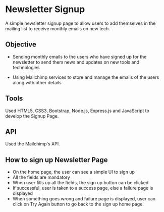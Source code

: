 
# Newsletter Signup

A simple newsletter signup page to allow users to add themselves in the mailing list to receive monthly emails on new tech.

## Objective
- Sending monthly emails to the users who have signed up for the newsletter to send them news and updates on new tools and technologies

- Using Mailchimp services to store and manage the emails of the users along with other details

##  Tools

  Used HTML5, CSS3, Bootstrap, Node.js, Express.js and JavaScript to develop the Signup Page.

## API

  Used the Mailchimp's API.

## How to sign up Newsletter Page

- On the home page, the user can see a simple UI to sign up
- All the fields are mandatory
- When user fills up all the fields, the sign up button can be clicked
- If successful, user is taken to a success page, else a failure page is displayed
- When something goes wrong and failure page is displayed, user can click on Try Again button to go back to the sign up home page.






